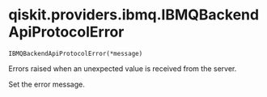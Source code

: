 # qiskit.providers.ibmq.IBMQBackendApiProtocolError

<span id="undefined" />

`IBMQBackendApiProtocolError(*message)`

Errors raised when an unexpected value is received from the server.

Set the error message.
